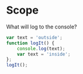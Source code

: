 # Scope

What will log to the console?

```javascript
var text = 'outside';
function logIt() {
    console.log(text);
    var text = 'inside';
};
logIt();
```
